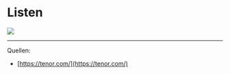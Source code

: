 # Listen

<img src="<%- config.base %>/assets/images/easy.gif" class="w-2/5" />

---

Quellen:
- [https://tenor.com/](https://tenor.com/)
